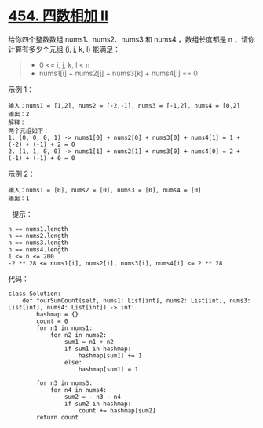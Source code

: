 # [454. 四数相加 II](https://leetcode-cn.com/problems/4sum-ii/)

给你四个整数数组 nums1、nums2、nums3 和 nums4 ，数组长度都是 n ，请你计算有多少个元组 (i, j, k, l) 能满足：

>- 0 <= i, j, k, l < n
>- nums1[i] + nums2[j] + nums3[k] + nums4[l] == 0
 

示例 1：
```
输入：nums1 = [1,2], nums2 = [-2,-1], nums3 = [-1,2], nums4 = [0,2]
输出：2
解释：
两个元组如下：
1. (0, 0, 0, 1) -> nums1[0] + nums2[0] + nums3[0] + nums4[1] = 1 + (-2) + (-1) + 2 = 0
2. (1, 1, 0, 0) -> nums1[1] + nums2[1] + nums3[0] + nums4[0] = 2 + (-1) + (-1) + 0 = 0
```
示例 2：
```
输入：nums1 = [0], nums2 = [0], nums3 = [0], nums4 = [0]
输出：1
```

  提示：
```
n == nums1.length
n == nums2.length
n == nums3.length
n == nums4.length
1 <= n <= 200
-2 ** 28 <= nums1[i], nums2[i], nums3[i], nums4[i] <= 2 ** 28
```

代码：
```python3
class Solution:
    def fourSumCount(self, nums1: List[int], nums2: List[int], nums3: List[int], nums4: List[int]) -> int:
        hashmap = {}
        count = 0
        for n1 in nums1:
            for n2 in nums2:
                sum1 = n1 + n2
                if sum1 in hashmap:
                    hashmap[sum1] += 1
                else:
                    hashmap[sum1] = 1
                
        for n3 in nums3:
            for n4 in nums4:
                sum2 = - n3 - n4
                if sum2 in hashmap:
                    count += hashmap[sum2]
        return count
```